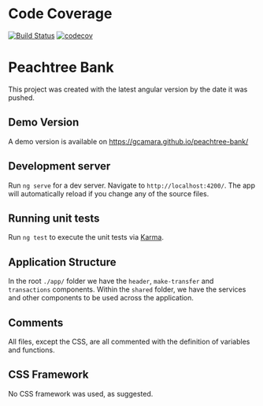 # Code Coverage
[![Build Status](https://travis-ci.com/gcamara/peachtree-bank.svg?branch=main)](https://travis-ci.com/gcamara/peachtree-bank) [![codecov](https://codecov.io/gh/gcamara/peachtree-bank/branch/main/graph/badge.svg?token=A2DJ6HJEOD)](https://codecov.io/gh/gcamara/peachtree-bank)

# Peachtree Bank

This project was created with the latest angular version by the date it was pushed.

## Demo Version

A demo version is available on https://gcamara.github.io/peachtree-bank/

## Development server

Run `ng serve` for a dev server. Navigate to `http://localhost:4200/`. The app will automatically reload if you change any of the source files.

## Running unit tests

Run `ng test` to execute the unit tests via [Karma](https://karma-runner.github.io).

## Application Structure

  In the root `./app/` folder we have the `header`, `make-transfer` and `transactions` components.
  Within the `shared` folder, we have the services and other components to be used across the application.
  
## Comments
  All files, except the CSS, are all commented with the definition of variables and functions.
  
## CSS Framework
  No CSS framework was used, as suggested.
